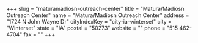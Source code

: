 +++
slug = "maturamadiosn-outreach-center"
title = "Matura/Madiosn Outreach Center"
name = "Matura/Madiosn Outreach Center"
address = "1724 N John Wayne Dr"
cityIndexKey = "city-ia-winterset"
city = "Winterset"
state = "IA"
postal = "50273"
website = ""
phone = "515 462-4704"
fax = ""
+++
